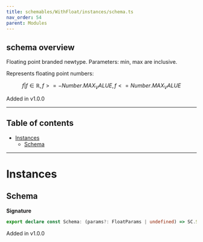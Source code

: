 ```yaml
---
title: schemables/WithFloat/instances/schema.ts
nav_order: 54
parent: Modules
---
```


## schema overview

Floating point branded newtype. Parameters: min, max are inclusive.

Represents floating point numbers:

```math
 { f | f ∈ ℝ, f >= -Number.MAX_VALUE, f <= Number.MAX_VALUE }
```

Added in v1.0.0

---

<h2 class="text-delta">Table of contents</h2>

- [Instances](#instances)
  - [Schema](#schema)

---

# Instances

## Schema

**Signature**

```ts
export declare const Schema: (params?: FloatParams | undefined) => SC.SchemaExt<number, Branded<number, FloatBrand>>
```

Added in v1.0.0
